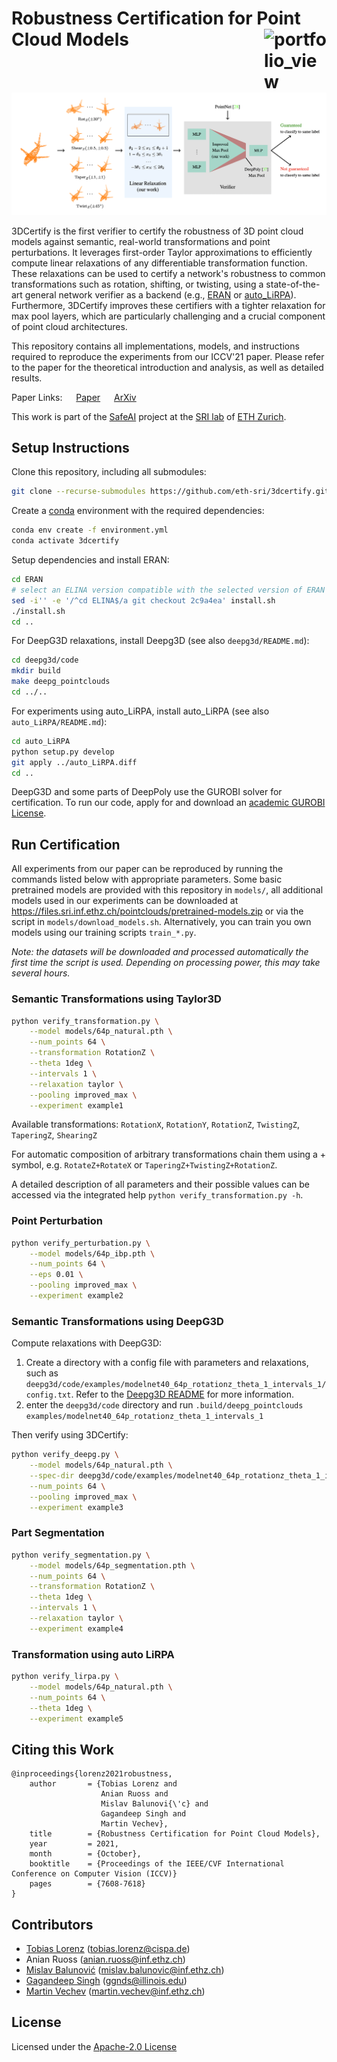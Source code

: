 # Robustness Certification for Point Cloud Models <a href="https://www.sri.inf.ethz.ch/"><img width="100" alt="portfolio_view" align="right" src="https://www.sri.inf.ethz.ch/assets/images/sri-logo.svg"></a>

![Overview](overview.png)

3DCertify is the first verifier to certify the robustness of 3D point cloud models against semantic, real-world transformations and point perturbations.
It leverages first-order Taylor approximations to efficiently compute linear relaxations of any differentiable transformation function.
These relaxations can be used to certify a network's robustness to common transformations such as rotation, shifting, or twisting, using a state-of-the-art general network verifier as a backend (e.g., [ERAN](https://github.com/eth-sri/eran) or [auto_LiRPA](https://github.com/KaidiXu/auto_LiRPA)).
Furthermore, 3DCertify improves these certifiers with a tighter relaxation for max pool layers, which are particularly challenging and a crucial component of point cloud architectures.

This repository contains all implementations, models, and instructions required to reproduce the experiments from our ICCV'21 paper.
Please refer to the paper for the theoretical introduction and analysis, as well as detailed results.

Paper Links: &emsp; [Paper](https://openaccess.thecvf.com/content/ICCV2021/html/Lorenz_Robustness_Certification_for_Point_Cloud_Models_ICCV_2021_paper.html) &emsp; [ArXiv](https://arxiv.org/abs/2103.16652)

This work is part of the [SafeAI](http://safeai.ethz.ch) project at the [SRI lab](https://www.sri.inf.ethz.ch) of [ETH Zurich](https://ethz.ch/).

## Setup Instructions

Clone this repository, including all submodules:

```bash
git clone --recurse-submodules https://github.com/eth-sri/3dcertify.git
```

Create a [conda](https://www.anaconda.com/products/individual) environment with the required dependencies:

```bash
conda env create -f environment.yml
conda activate 3dcertify
```

Setup dependencies and install ERAN:

```bash
cd ERAN
# select an ELINA version compatible with the selected version of ERAN
sed -i'' -e '/^cd ELINA$/a git checkout 2c9a4ea' install.sh
./install.sh
cd ..
```

For DeepG3D relaxations, install Deepg3D (see also `deepg3d/README.md`):

```bash
cd deepg3d/code
mkdir build
make deepg_pointclouds
cd ../..
```

For experiments using auto_LiRPA, install auto_LiRPA (see also `auto_LiRPA/README.md`):

```bash
cd auto_LiRPA
python setup.py develop
git apply ../auto_LiRPA.diff
cd ..
```   

DeepG3D and some parts of DeepPoly use the GUROBI solver for certification. To run our code, apply for and download
an [academic GUROBI License](https://www.gurobi.com/academia/academic-program-and-licenses).

## Run Certification

All experiments from our paper can be reproduced by running the commands listed below with appropriate parameters. Some
basic pretrained models are provided with this repository in `models/`, all additional models used in our experiments
can be downloaded at https://files.sri.inf.ethz.ch/pointclouds/pretrained-models.zip or via the script in
`models/download_models.sh`. Alternatively, you can train you own models using our training scripts `train_*.py`.

_Note: the datasets will be downloaded and processed automatically the first time the script is used. Depending on
processing power, this may take several hours._

### Semantic Transformations using Taylor3D

```bash
python verify_transformation.py \
    --model models/64p_natural.pth \
    --num_points 64 \
    --transformation RotationZ \
    --theta 1deg \
    --intervals 1 \
    --relaxation taylor \
    --pooling improved_max \
    --experiment example1
```

Available transformations: `RotationX`, `RotationY`, `RotationZ`, `TwistingZ`, `TaperingZ`, `ShearingZ`

For automatic composition of arbitrary transformations chain them using a + symbol, e.g. `RotateZ+RotateX` or
`TaperingZ+TwistingZ+RotationZ`.

A detailed description of all parameters and their possible values can be accessed via the integrated help
`python verify_transformation.py -h`.

### Point Perturbation

```bash
python verify_perturbation.py \
    --model models/64p_ibp.pth \
    --num_points 64 \
    --eps 0.01 \
    --pooling improved_max \
    --experiment example2
```

### Semantic Transformations using DeepG3D

Compute relaxations with DeepG3D:

1. Create a directory with a config file with parameters and relaxations, such as
   `deepg3d/code/examples/modelnet40_64p_rotationz_theta_1_intervals_1/config.txt`. Refer to the
   [Deepg3D README](deepg3d/README.md) for more information.
2. enter the `deepg3d/code` directory and run
   `.build/deepg_pointclouds examples/modelnet40_64p_rotationz_theta_1_intervals_1`

Then verify using 3DCertify:

```bash
python verify_deepg.py \
    --model models/64p_natural.pth \
    --spec-dir deepg3d/code/examples/modelnet40_64p_rotationz_theta_1_intervals_1 \
    --num_points 64 \
    --pooling improved_max \
    --experiment example3
```

### Part Segmentation

```bash
python verify_segmentation.py \
    --model models/64p_segmentation.pth \
    --num_points 64 \
    --transformation RotationZ \
    --theta 1deg \
    --intervals 1 \
    --relaxation taylor \
    --experiment example4
```

### Transformation using auto LiRPA

```bash
python verify_lirpa.py \
    --model models/64p_natural.pth \
    --num_points 64 \
    --theta 1deg \
    --experiment example5
```

## Citing this Work

```
@inproceedings{lorenz2021robustness,
    author       = {Tobias Lorenz and
                    Anian Ruoss and
                    Mislav Balunovi{\'c} and
                    Gagandeep Singh and
                    Martin Vechev},
    title        = {Robustness Certification for Point Cloud Models},
    year         = 2021,
    month        = {October},
    booktitle    = {Proceedings of the IEEE/CVF International Conference on Computer Vision (ICCV)}
    pages        = {7608-7618}
}
```

## Contributors

* [Tobias Lorenz](https://www.t-lorenz.com) (tobias.lorenz@cispa.de)
* Anian Ruoss (anian.ruoss@inf.ethz.ch)
* [Mislav Balunović](https://www.sri.inf.ethz.ch/people/mislav) (mislav.balunovic@inf.ethz.ch)
* [Gagandeep Singh](https://ggndpsngh.github.io/) (ggnds@illinois.edu)
* [Martin Vechev](https://www.sri.inf.ethz.ch/people/martin) (martin.vechev@inf.ethz.ch)

## License

Licensed under the [Apache-2.0 License](https://www.apache.org/licenses/LICENSE-2.0)
